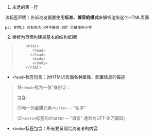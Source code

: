 1. 永远的第一行  **<!DOCTYPE html>**

该标签声明：告诉浏览器要使用**标准、兼容的模式**来解析渲染这个HTML页面

    ps: HTML5 对标签大小并不敏感 BUT 尽量使用小写
2. 继续为页面构建最基本的结构框架!
>         <html>
>            <head>
>           </head>
>            <body>
>            </body>
>         </html>
 * `<head>`标签包含：对HTML5页面各种属性、配置信息的描述
   
> 将`<head>`视为一张"身份证：
> 
> 包含:
> 
>(1)唯一的**必须**元素`<title>` -- "名字"
> 
>(2)`<meta>`标签的charset -- "语言" 通常为UFT-8(万国码)

* `<body>`标签包含：所有要呈现给浏览者的内容
